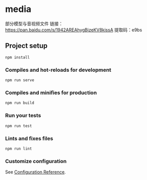 # media

部分模型与音视频文件
链接：https://pan.baidu.com/s/1942AREAhygBjzeKV8kissA 
提取码：e9bs 

## Project setup
```
npm install
```

### Compiles and hot-reloads for development
```
npm run serve
```

### Compiles and minifies for production
```
npm run build
```

### Run your tests
```
npm run test
```

### Lints and fixes files
```
npm run lint
```

### Customize configuration
See [Configuration Reference](https://cli.vuejs.org/config/).

